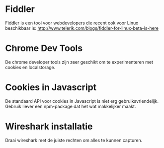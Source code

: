 # Fiddler

Fiddler is een tool voor webdevelopers die recent ook voor Linux beschikbaar is:
http://www.telerik.com/blogs/fiddler-for-linux-beta-is-here

# Chrome Dev Tools

De chrome developer tools zijn zeer geschikt om te experimenteren met cookies
en localstorage.

# Cookies in Javascript

De standaard API voor cookies in Javascript is niet erg gebruiksvriendelijk.
Gebruik liever een npm-package dat het wat makkelijker maakt.

# Wireshark installatie

Draai wireshark met de juiste rechten om alles te kunnen capturen.
